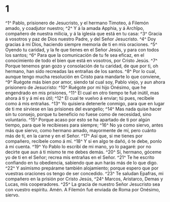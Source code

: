# 1 
^1^ Pablo, prisionero de Jesucristo, y el hermano Timoteo, á Filemón amado, y coadjutor nuestro; ^2^ Y á la amada Apphia, y á Archîpo, compañero de nuestra milicia, y á la iglesia que está en tu casa: ^3^ Gracia á vosotros y paz de Dios nuestro Padre, y del Señor Jesucristo. ^4^ Doy gracias á mi Dios, haciendo siempre memoria de ti en mis oraciones. ^5^ Oyendo tu caridad, y la fe que tienes en el Señor Jesús, y para con todos los santos; ^6^ Para que la comunicación de tu fe sea eficaz, en el conocimiento de todo el bien que está en vosotros, por Cristo Jesús. ^7^ Porque tenemos gran gozo y consolación de tu caridad, de que por ti, oh hermano, han sido recreadas las entrañas de los santos. ^8^ Por lo cual, aunque tengo mucha resolución en Cristo para mandarte lo que conviene, ^9^ Ruégote más bien por amor, siendo tal cual soy, Pablo viejo, y aun ahora prisionero de Jesucristo: ^10^ Ruégote por mi hijo Onésimo, que he engendrado en mis prisiones, ^11^ El cual en otro tiempo te fué inútil, mas ahora á ti y á mí es útil; ^12^ El cual te vuelvo á enviar; tú pues, recíbele como á mis entrañas. ^13^ Yo quisiera detenerle conmigo, para que en lugar de ti me sirviese en las prisiones del evangelio; ^14^ Mas nada quise hacer sin tu consejo, porque tu beneficio no fuese como de necesidad, sino voluntario. ^15^ Porque acaso por esto se ha apartado de ti por algún tiempo, para que le recibieses para siempre; ^16^ No ya como siervo, antes más que siervo, como hermano amado, mayormente de mí, pero cuánto más de ti, en la carne y en el Señor. ^17^ Así que, si me tienes por compañero, recíbele como á mí. ^18^ Y si en algo te dañó, ó te debe, ponlo á mi cuenta. ^19^ Yo Pablo lo escribí de mi mano, yo lo pagaré: por no decirte que aun á ti mismo te me debes demás. ^20^ Sí, hermano, góceme yo de ti en el Señor; recrea mis entrañas en el Señor. ^21^ Te he escrito confiando en tu obediencia, sabiendo que aun harás más de lo que digo. ^22^ Y asimismo prepárame también alojamiento; porque espero que por vuestras oraciones os tengo de ser concedido. ^23^ Te saludan Epafras, mi compañero en la prisión por Cristo Jesús, ^24^ Marcos, Aristarco, Demas y Lucas, mis cooperadores. ^25^ La gracia de nuestro Señor Jesucristo sea con vuestro espíritu. Amén. A Filemón fué enviada de Roma por Onésimo, siervo. 